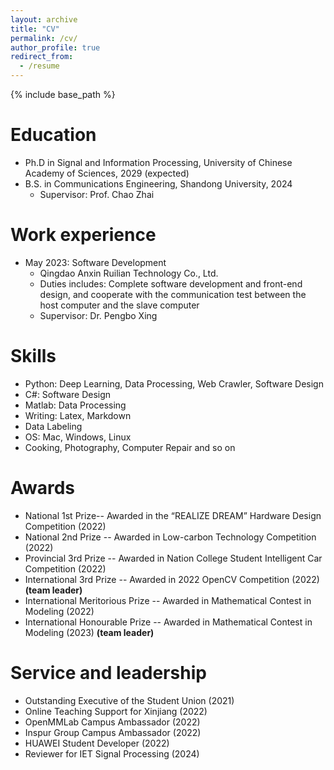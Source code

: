```yaml
---
layout: archive
title: "CV"
permalink: /cv/
author_profile: true
redirect_from:
  - /resume
---
```


{% include base_path %}

Education
======
* Ph.D in Signal and Information Processing, University of Chinese Academy of Sciences, 2029 (expected)
* B.S. in Communications Engineering, Shandong University, 2024
  * Supervisor: Prof. Chao Zhai

Work experience
======
* May 2023: Software Development
  * Qingdao Anxin Ruilian Technology Co., Ltd.
  * Duties includes: Complete software development and front-end design, and cooperate with the communication test between the host computer and the slave computer
  * Supervisor: Dr. Pengbo Xing
  
Skills
======
* Python: Deep Learning, Data Processing, Web Crawler, Software Design
* C#: Software Design
* Matlab: Data Processing
* Writing: Latex, Markdown
* Data Labeling
* OS: Mac, Windows, Linux
* Cooking, Photography, Computer Repair and so on

  
Awards
======
* National 1st Prize-- Awarded in the “REALIZE DREAM” Hardware Design Competition (2022)
* National 2nd Prize -- Awarded in Low-carbon Technology Competition (2022)
* Provincial  3rd Prize -- Awarded in Nation College Student Intelligent Car Competition (2022)
* International 3rd Prize -- Awarded in 2022 OpenCV Competition (2022) **(team leader)**
* International Meritorious Prize -- Awarded in Mathematical Contest in Modeling (2022)
* International Honourable Prize -- Awarded in Mathematical Contest in Modeling (2023) **(team leader)**

  
Service and leadership
======
* Outstanding Executive of the Student Union (2021)
* Online Teaching Support for Xinjiang (2022)
* OpenMMLab Campus Ambassador (2022)
* Inspur Group Campus Ambassador (2022)
* HUAWEI Student Developer (2022)
* Reviewer for IET Signal Processing (2024)

